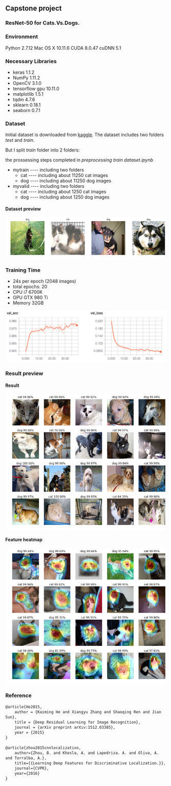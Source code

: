 ## Capstone project
### ResNet-50 for Cats.Vs.Dogs.

### Environment

Python 2.7.12
Mac OS X 10.11.6
CUDA 8.0.47
cuDNN 5.1

### Necessary Libraries

- keras 1.1.2
- NumPy 1.11.2
- OpenCV 3.1.0
- tensorflow gpu 10.11.0
- matplotlib 1.5.1
- tqdm 4.7.6
- sklearn 0.18.1
- seaborn 0.7.1

### Dataset

Initial dataset is downloaded from [kaggle](https://www.kaggle.com/c/dogs-vs-cats-redux-kernels-edition/data). The dataset includes two folders *test* and *train*.

But I split *train* folder into 2 folders:

the prossessing steps completed in *preprocessing train dataset.ipynb*  

- mytrain ---- including two folders
	- cat ---- including about 11250 cat images
	- dog ---- including about 11250 dog images
- myvalid ---- including two folders 
 	- cat ---- including about 1250 cat images
	- dog ---- including about 1250 dog images


#### Dataset preview

![](img/resized.png)

### Training Time

- 24s per epoch (2048 images)
- total epochs: 20
- CPU i7 6700K
- GPU GTX 980 Ti
- Memory 32GB

![](img/with_transferlearning.png)

### Result preview

#### Result

![](img/result.png)

#### Feature heatmap

![](img/ResNet50.png)

### Reference

```
@article{He2015,
    author = {Kaiming He and Xiangyu Zhang and Shaoqing Ren and Jian Sun},
    title = {Deep Residual Learning for Image Recognition},
    journal = {arXiv preprint arXiv:1512.03385},
    year = {2015}
}

@article{zhou2015cnnlocalization,
    author={Zhou, B. and Khosla, A. and Lapedriza. A. and Oliva, A. and Torralba, A.},
    title={{Learning Deep Features for Discriminative Localization.}},
    journal={CVPR},
    year={2016}
}
```
